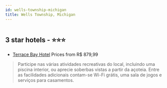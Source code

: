 ```yaml
---
id: wells-township-michigan
title: Wells Township, Michigan
---
```


<center><img src="https://i.travelapi.com/hotels/16000000/15830000/15821500/15821418/c37489f2_z.jpg" alt="" /></center>


##  3 star hotels - ⭐️⭐️⭐️

-    [Terrace Bay Hotel](https://us.hurb.com/hotels/wells-township/terrace-bay-hotel-HT-YECE?cmp=18055) Prices from R$ 879,99
   > Participe nas várias atividades recreativas do local, incluindo uma piscina interior, ou aprecie soberbas vistas a partir da açoteia. Entre as facilidades adicionais contam-se Wi-Fi grátis, uma sala de jogos e serviços para casamentos.
